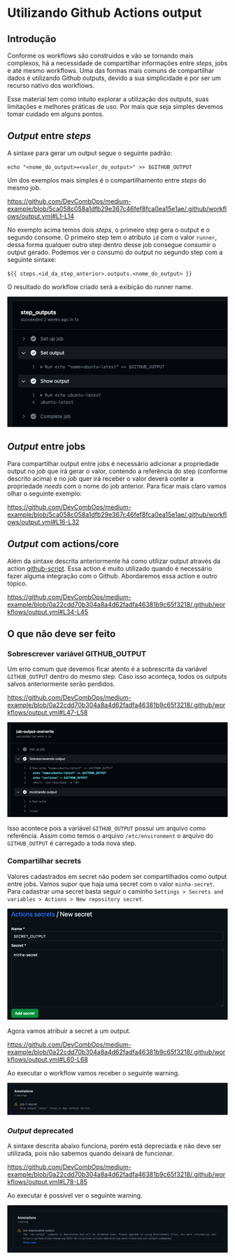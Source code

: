 # Utilizando Github Actions output

## Introdução

Conforme os workflows são construidos e vão se tornando mais complexos, há a necessidade de compartilhar informações entre *steps*, jobs e até mesmo workflows. Uma das formas mais comuns de compartilhar dados é utilizando Github outputs, devido a sua simplicidade e por ser um recurso nativo dos workflows.

Esse material tem como intuito explorar a utilização dos outputs, suas limitações e melhores práticas de uso. Por mais que seja simples devemos tomar cuidado em alguns pontos.

## *Output* entre *steps*

A sintaxe para gerar um output segue o seguinte padrão:

`echo "<nome_do_output>=<valor_do_output>" >> $GITHUB_OUTPUT`

Um dos exemplos mais simples é o compartilhamento entre *steps* do mesmo job.

https://github.com/DevCombOps/medium-example/blob/5ca058c058a1dfb29e367c46fef8fca0ea15e1ae/.github/workflows/output.yml#L1-L14

No exemplo acima temos dois *steps*, o primeiro step gera o output e o segundo consome. O primeiro step tem o atributo `id` com o valor `runner`, dessa forma qualquer outro step dentro desse job consegue consumir o output gerado. Podemos ver o consumo do output no segundo step com a seguinte sintaxe:

`${{ steps.<id_da_step_anterior>.outputs.<nome_do_output> }}`

O resultado do workflow criado será a exibição do runner name.

![resultado do workflow](imgs/output1.png)

## *Output* entre jobs

Para compartilhar output entre jobs é necessário adicionar a propriedade output no *job* que irá gerar o valor, contendo a referência do step (conforme descrito acima) e no *job* quer irá receber o valor deverá conter a propriedade *needs* com o nome do job anterior. Para ficar mais claro vamos olhar o seguinte exemplo:

https://github.com/DevCombOps/medium-example/blob/5ca058c058a1dfb29e367c46fef8fca0ea15e1ae/.github/workflows/output.yml#L16-L32

## *Output* com actions/core

Além da sintaxe descrita anteriormente há como utilizar output através da action [github-script](https://github.com/actions/github-script). Essa action é muito utilizado quando é necessário fazer alguma integração com o Github. Abordaremos essa action e outro tópico.

https://github.com/DevCombOps/medium-example/blob/0a22cdd70b304a8a4d62fadfa46381b9c65f3218/.github/workflows/output.yml#L34-L45

## O que não deve ser feito

### Sobrescrever variável GITHUB_OUTPUT

Um erro comum que devemos ficar atento é a sobrescrita da variável `GITHUB_OUTPUT` dentro do mesmo step. Caso isso aconteça, todos os outputs salvos anteriormente serão perdidos.

https://github.com/DevCombOps/medium-example/blob/0a22cdd70b304a8a4d62fadfa46381b9c65f3218/.github/workflows/output.yml#L47-L58

![resultado do workflow](imgs/output2.png)

Isso acontece pois a variável `GITHUB_OUTPUT` possui um arquivo como referência. Assim como temos o arquivo `/etc/environment` o arquivo do `GITHUB_OUTPUT` é carregado a toda nova step.

### Compartilhar secrets

Valores cadastrados em secret não podem ser compartilhados como output entre jobs. Vamos supor que haja uma secret com o valor `minha-secret`. Para cadastrar uma secret basta seguir o caminho `Settings > Secrets and variables > Actions > New repository secret`.

![criando secret](imgs/secret.png)

Agora vamos atribuir a secret a um output.

https://github.com/DevCombOps/medium-example/blob/0a22cdd70b304a8a4d62fadfa46381b9c65f3218/.github/workflows/output.yml#L60-L68

Ao executar o workflow vamos receber o seguinte warning.

![criando secret](imgs/secret_warning.png)

### *Output* deprecated

A sintaxe descrita abaixo funciona, porém está depreciada e não deve ser utilizada, pois não sabemos quando deixará de funcionar.

https://github.com/DevCombOps/medium-example/blob/0a22cdd70b304a8a4d62fadfa46381b9c65f3218/.github/workflows/output.yml#L78-L85

Ao executar é possível ver o seguinte warning.

![criando secret](imgs/deprecated.png)


